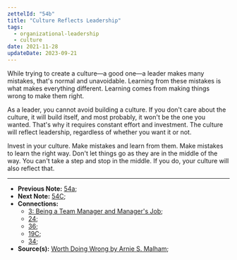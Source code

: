 ```yaml
---
zettelId: "54b"
title: "Culture Reflects Leadership"
tags:
  - organizational-leadership
  - culture
date: 2021-11-28
updateDate: 2023-09-21
---
```


While trying to create a culture—a good one—a leader makes many mistakes, that's normal and unavoidable. Learning from these mistakes is what makes everything different. Learning comes from making things wrong to make them right.

As a leader, you cannot avoid building a culture. If you don't care about the culture, it will build itself, and most probably, it won't be the one you wanted. That's why it requires constant effort and investment. The culture will reflect leadership, regardless of whether you want it or not.

Invest in your culture. Make mistakes and learn from them. Make mistakes to learn the right way. Don't let things go as they are in the middle of the way. You can't take a step and stop in the middle. If you do, your culture will also reflect that.

---

- **Previous Note:** [54a](/notes/54a/);
- **Next Note:** [54C](/notes/54c/);
- **Connections:**
  - [3: Being a Team Manager and Manager's Job](/notes/3/);
  - [24](/notes/24/);
  - [36](/notes/36/);
  - [19C](/notes/19c/);
  - [34](/notes/34/);
- **Source(s):** [Worth Doing Wrong by Arnie S. Malham](/worth-doing-wrong-book-summary-review-and-notes/);
